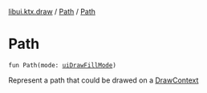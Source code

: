 [libui.ktx.draw](../README.md) / [Path](README.md) / [Path](-path.md)

# Path

`fun Path(mode: `[`uiDrawFillMode`](../../libui/ui-draw-fill-mode.md)`)`

Represent a path that could be drawed on a [DrawContext](../../libui.ktx/-draw-context.md)
